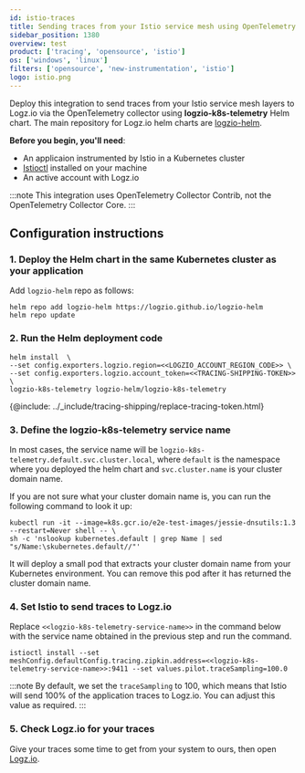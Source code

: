 ```yaml
---
id: istio-traces
title: Sending traces from your Istio service mesh using OpenTelemetry
sidebar_position: 1380
overview: test
product: ['tracing', 'opensource', 'istio']
os: ['windows', 'linux']
filters: ['opensource', 'new-instrumentation', 'istio']
logo: istio.png
---
```



Deploy this integration to send traces from your Istio service mesh layers to Logz.io via the OpenTelemetry collector using **logzio-k8s-telemetry** Helm chart. The main repository for Logz.io helm charts are [logzio-helm](https://github.com/logzio/logzio-helm).

**Before you begin, you'll need**:

* An applicaion instrumented by Istio in a Kubernetes cluster
* [Istioctl](https://istio.io/latest/docs/reference/commands/istioctl/) installed on your machine
* An active account with Logz.io

<!-- info-box-start:info -->
:::note
This integration uses OpenTelemetry Collector Contrib, not the OpenTelemetry Collector Core.
:::
<!-- info-box-end -->

## Configuration instructions

### 1. Deploy the Helm chart in the same Kubernetes cluster as your application
 
Add `logzio-helm` repo as follows:
 
```shell
helm repo add logzio-helm https://logzio.github.io/logzio-helm
helm repo update
```

### 2. Run the Helm deployment code

```
helm install  \
--set config.exporters.logzio.region=<<LOGZIO_ACCOUNT_REGION_CODE>> \
--set config.exporters.logzio.account_token=<<TRACING-SHIPPING-TOKEN>> \
logzio-k8s-telemetry logzio-helm/logzio-k8s-telemetry
```

{@include: ../_include/tracing-shipping/replace-tracing-token.html}


### 3. Define the logzio-k8s-telemetry service name

In most cases, the service name will be `logzio-k8s-telemetry.default.svc.cluster.local`, where `default` is the namespace where you deployed the helm chart and `svc.cluster.name` is your cluster domain name.
  
If you are not sure what your cluster domain name is, you can run the following command to look it up: 
  
```shell
kubectl run -it --image=k8s.gcr.io/e2e-test-images/jessie-dnsutils:1.3 --restart=Never shell -- \
sh -c 'nslookup kubernetes.default | grep Name | sed "s/Name:\skubernetes.default//"'
```
  
It will deploy a small pod that extracts your cluster domain name from your Kubernetes environment. You can remove this pod after it has returned the cluster domain name.
  

### 4. Set Istio to send traces to Logz.io

Replace `<<logzio-k8s-telemetry-service-name>>` in the command below with the service name obtained in the previous step and run the command.

```
istioctl install --set meshConfig.defaultConfig.tracing.zipkin.address=<<logzio-k8s-telemetry-service-name>>:9411 --set values.pilot.traceSampling=100.0
```

<!-- info-box-start:info -->
:::note
By default, we set the `traceSampling` to 100, which means that Istio will send 100% of the application traces to Logz.io. You can adjust this value as required.
:::
<!-- info-box-end -->

### 5. Check Logz.io for your traces

Give your traces some time to get from your system to ours, then open [Logz.io](https://app.logz.io/).
